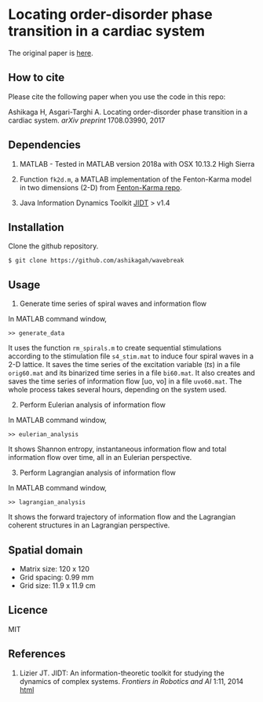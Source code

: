 # Locating order-disorder phase transition in a cardiac system

The original paper is [here](https://arxiv.org/abs/1708.03990).


## How to cite

Please cite the following paper when you use the code in this repo:

Ashikaga H, Asgari-Targhi A. Locating order-disorder phase transition in a cardiac system. _arXiv preprint_ 1708.03990, 2017


## Dependencies

1. MATLAB - Tested in MATLAB version 2018a with OSX 10.13.2 High Sierra

2. Function `fk2d.m`, a MATLAB implementation of the Fenton-Karma model in two dimensions (2-D) from [Fenton-Karma repo](https://github.com/ashikagah/Fenton-Karma).

3. Java Information Dynamics Toolkit [JIDT](https://github.com/jlizier/jidt/wiki/Installation) > v1.4

## Installation

Clone the github repository.
```
$ git clone https://github.com/ashikagah/wavebreak
```


## Usage

1. Generate time series of spiral waves and information flow

In MATLAB command window, 

```
>> generate_data
```
It uses the function `rm_spirals.m` to create sequential stimulations according to the stimulation file `s4_stim.mat` to induce four spiral waves in a 2-D lattice. It saves the time series of the excitation variable (_ts_) in a file `orig60.mat` and its binarized time series in a file `bi60.mat`. It also creates and saves the time series of information flow [uo, vo] in a file `uvo60.mat`. The whole process takes several hours, depending on the system used.

2. Perform Eulerian analysis of information flow

In MATLAB command window, 

```
>> eulerian_analysis
```
It shows Shannon entropy, instantaneous information flow and total information flow over time, all in an Eulerian perspective.  

3. Perform Lagrangian analysis of information flow

In MATLAB command window, 

```
>> lagrangian_analysis
```
It shows the forward trajectory of information flow and the Lagrangian coherent structures in an Lagrangian perspective.

## Spatial domain
- Matrix size: 120 x 120
- Grid spacing: 0.99 mm
- Grid size: 11.9 x 11.9 cm

## Licence
MIT

## References
1. Lizier JT. JIDT: An information-theoretic toolkit for studying the dynamics of complex systems. _Frontiers in Robotics and AI_ 1:11, 2014 [html](https://journal.frontiersin.org/article/10.3389/frobt.2014.00011/full)
